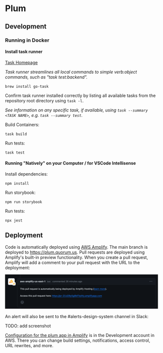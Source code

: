 # Plum

## Development
### Running in Docker

#### Install task runner

[Task Homepage](https://taskfile.dev/)

_Task runner streamlines all local commands to simple verb:object commands, such as "task test:backend"._

```
brew install go-task
```

Confirm task runner installed correctly by listing all available tasks from the repository root directory using `task -l`.

_See information on any specific task, if available, using `task --summary <TASK NAME>`, e.g. `task --summary test`._

Build Containers:

```shell
task build
```

Run tests:

```shell
task test
```

#### Running "Natively" on your Computer / for VSCode Intellisense
Install dependencies:

```shell
npm install
```

Run storybook:

```shell
npm run storybook
```

Run tests:

```shell
npx jest
```

## Deployment

Code is automatically deployed using [AWS Amplify](https://aws.amazon.com/amplify/). The main branch is deployed to https://plum.quorum.us. Pull requests are deployed using Amplify's built-in preview functionality. When you create a pull request, Amplify will add a comment to your pull request with the URL to the deployment:

![Amplify adds a comment in your pull request](/.github/amplify-comment.png)

An alert will also be sent to the #alerts-design-system channel in Slack:

TODO: add screenshot

[Configuration for the plum app in Amplify](https://us-east-1.console.aws.amazon.com/amplify/home?region=us-east-1#/d29y5g8bf7q44y) is in the Development account in AWS. There you can change build settings, notifications, access control, URL rewrites, and more.
